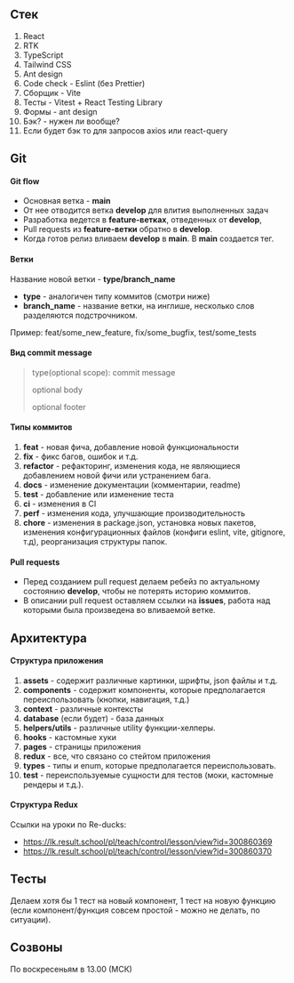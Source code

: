 ## Стек
1. React
2. RTK
3. TypeScript
4. Tailwind CSS
5. Ant design
6. Code check - Eslint (без Prettier)
7. Сборщик - Vite
8. Тесты - Vitest + React Testing Library
9. Формы - ant design
10. Бэк? - нужен ли вообще?
11. Если будет бэк то для запросов axios или react-query

## Git 
#### Git flow
- Основная ветка - **main**
- От нее отводится ветка **develop** для влития выполненных задач
- Разработка ведется в **feature-ветках**, отведенных от **develop**, 
- Pull requests из **feature-ветки** обратно в **develop**.
- Когда готов релиз вливаем **develop** в **main**. В **main** создается тег.

#### Ветки
Название новой ветки - **type/branch_name** 
- **type** - аналогичен типу коммитов (смотри ниже)
- **branch_name** - название ветки, на инглише, несколько слов разделяются подстрочником.

Пример: feat/some_new_feature, fix/some_bugfix, test/some_tests

#### Вид commit message
>type(optional scope): commit message
>
>optional body
>
>optional footer

#### Типы коммитов
1. **feat** - новая фича, добавление новой функциональности
2. **fix** - фикс багов, ошибок и т.д.
3. **refactor** - рефакторинг, изменения кода, не являющиеся добавлением новой фичи или устранением бага.
4. **docs** - изменение документации (комментарии, readme)
5. **test** - добавление или изменение теста
6. **ci** - изменения в CI
7. **perf** - изменения кода, улучшающие производительность
8. **chore** - изменения в package.json, установка новых пакетов, изменения конфигурационных файлов (конфиги eslint, vite, gitignore, т.д), реорганизация структуры папок.

#### Pull requests
- Перед созданием pull request делаем ребейз по актуальному состоянию **develop**, чтобы не потерять историю коммитов.
- В описании pull request оставляем ссылки на **issues**, работа над которыми была произведена во вливаемой ветке.


## Архитектура
#### Структура приложения
1. **assets** - содержит различные картинки, шрифты, json файлы и т.д.
2. **components** - содержит компоненты, которые предполагается переиспользовать (кнопки, навигация, т.д.)
3. **context** - различные контексты
4. **database** (если будет) - база данных
5. **helpers/utils** - различные utility функции-хелперы.
6. **hooks** - кастомные хуки
7. **pages** - страницы приложения
8. **redux** - все, что связано со стейтом приложения
9. **types** - типы и enum, которые предполагается переиспользовать.
10. **test** - переиспользуемые сущности для тестов (моки, кастомные рендеры и т.д.).

#### Структура Redux
Ссылки на уроки по Re-ducks:
- https://lk.result.school/pl/teach/control/lesson/view?id=300860369
- https://lk.result.school/pl/teach/control/lesson/view?id=300860370  

## Тесты
Делаем хотя бы 1 тест на новый компонент, 1 тест на новую функцию (если компонент/функция совсем простой - можно не делать, по ситуации).

## Созвоны
По воскресеньям в 13.00 (МСК)
